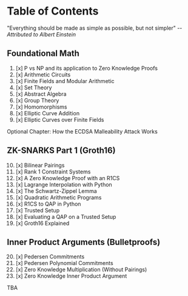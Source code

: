 # Table of Contents

"Everything should be made as simple as possible, but not simpler" -- *Attributed to Albert Einstein*

## Foundational Math
1. [x] P vs NP and its application to Zero Knowledge Proofs 
2. [x] Arithmetic Circuits
3. [x] Finite Fields and Modular Arithmetic
4. [x] Set Theory
5. [x] Abstract Algebra
6. [x] Group Theory
7. [x] Homomorphisms
8. [x] Elliptic Curve Addition
9. [x] Elliptic Curves over Finite Fields

Optional Chapter: How the ECDSA Malleability Attack Works

## ZK-SNARKS Part 1 (Groth16)
10. [x] Bilinear Pairings
11. [x] Rank 1 Constraint Systems
12. [x] A Zero Knowledge Proof with an R1CS
13. [x] Lagrange Interpolation with Python
14. [x] The Schwartz-Zippel Lemma
15. [x] Quadratic Arithmetic Programs
16. [x] R1CS to QAP in Python
17. [x] Trusted Setup
18. [x] Evaluating a QAP on a Trusted Setup
19. [x] Groth16 Explained

## Inner Product Arguments (Bulletproofs)
20. [x] Pedersen Commitments
21. [x] Pedersen Polynomial Commitments
22. [x] Zero Knowledge Multiplication (Without Pairings) 
23. [x] Zero Knowledge Inner Product Argument

TBA
